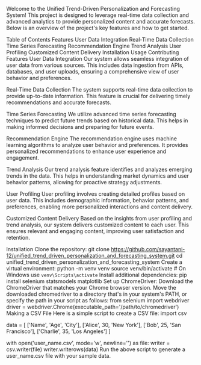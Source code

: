 Welcome to the Unified Trend-Driven Personalization and Forecasting System! This project is designed to leverage real-time data collection and advanced analytics to provide personalized content and accurate forecasts. Below is an overview of the project's key features and how to get started.

Table of Contents
Features
User Data Integration
Real-Time Data Collection
Time Series Forecasting
Recommendation Engine
Trend Analysis
User Profiling
Customized Content Delivery
Installation
Usage
Contributing
Features
User Data Integration
Our system allows seamless integration of user data from various sources. This includes data ingestion from APIs, databases, and user uploads, ensuring a comprehensive view of user behavior and preferences.

Real-Time Data Collection
The system supports real-time data collection to provide up-to-date information. This feature is crucial for delivering timely recommendations and accurate forecasts.

Time Series Forecasting
We utilize advanced time series forecasting techniques to predict future trends based on historical data. This helps in making informed decisions and preparing for future events.

Recommendation Engine
The recommendation engine uses machine learning algorithms to analyze user behavior and preferences. It provides personalized recommendations to enhance user experience and engagement.

Trend Analysis
Our trend analysis feature identifies and analyzes emerging trends in the data. This helps in understanding market dynamics and user behavior patterns, allowing for proactive strategy adjustments.

User Profiling
User profiling involves creating detailed profiles based on user data. This includes demographic information, behavior patterns, and preferences, enabling more personalized interactions and content delivery.

Customized Content Delivery
Based on the insights from user profiling and trend analysis, our system delivers customized content to each user. This ensures relevant and engaging content, improving user satisfaction and retention.

Installation
Clone the repository:
git clone https://github.com/sayantani-12/unified_trend_driven_personalization_and_forecasting_system.git
cd unified_trend_driven_personalization_and_forecasting_system
Create a virtual environment:
 python -m venv venv
 source venv/bin/activate  # On Windows use `venv\Scripts\activate`
Install additional dependencies:
pip install selenium statsmodels matplotlib
Set up ChromeDriver: Download the ChromeDriver that matches your Chrome browser version. Move the downloaded chromedriver to a directory that's in your system's PATH, or specify the path in your script as follows:
from selenium import webdriver
driver = webdriver.Chrome(executable_path='/path/to/chromedriver')
Making a CSV File Here is a simple script to create a CSV file:
import csv

 data = [
 ['Name', 'Age', 'City'],
 ['Alice', 30, 'New York'],
 ['Bob', 25, 'San Francisco'],
 ['Charlie', 35, 'Los Angeles']
 ]

 with open('user_name.csv', mode='w', newline='') as file:
   writer = csv.writer(file)
   writer.writerows(data)
Run the above script to generate a user_name.csv file with your sample data.
